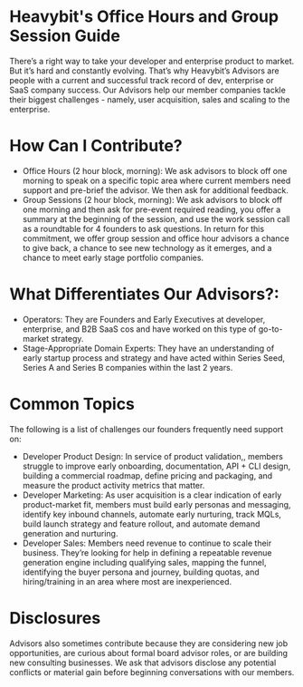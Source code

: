 # Heavybit's Office Hours and Group Session Guide
There’s a right way to take your developer and enterprise product to market. But it’s hard and constantly evolving. That’s why Heavybit’s Advisors are people with a current and successful track record of dev, enterprise or SaaS company success. Our Advisors help our member companies tackle their biggest challenges - namely, user acquisition, sales and scaling to the enterprise. 

# How Can I Contribute?
* Office Hours (2 hour block, morning): We ask advisors to block off one morning to speak on a specific topic area where current members need support and pre-brief the advisor. We then ask for additional feedback. 
* Group Sessions (2 hour block, morning): We ask advisors to block off one morning and then ask for pre-event required reading, you offer a summary at the beginning of the session, and use the work session call as a roundtable for 4 founders to ask questions. 
In return for this commitment, we offer group session and office hour advisors a chance to give back, a chance to see new technology as it emerges, and a chance to meet early stage portfolio companies. 


# What Differentiates Our Advisors?: 
* Operators: They are Founders and Early Executives at developer, enterprise, and B2B SaaS cos and have worked on this type of go-to-market strategy. 
* Stage-Appropriate Domain Experts: They have an understanding of early startup process and strategy and have acted within Series Seed, Series A and Series B companies within the last 2 years. 

# Common Topics
The following is a list of challenges our founders frequently need support on: 
* Developer Product Design: In service of product validation,, members struggle to improve early onboarding, documentation, API + CLI design, building a commercial roadmap, define pricing and packaging, and measure the product activity metrics that matter. 
* Developer Marketing: As user acquisition is a clear indication of early product-market fit, members must build early personas and messaging, identify key inbound channels, automate early nurturing, track MQLs, build launch strategy and feature rollout, and automate demand generation and nurturing. 
* Developer Sales: Members need revenue to continue to scale their business. They’re looking for help in defining a repeatable revenue generation engine including qualifying sales, mapping the funnel, identifying the buyer persona and journey,  building quotas, and hiring/training in an area where most are inexperienced. 

# Disclosures
Advisors also sometimes contribute because they are considering new job opportunities, are curious about formal board advisor roles, or are building new consulting businesses. We ask that advisors disclose any potential conflicts or material gain before beginning conversations with our members. 
